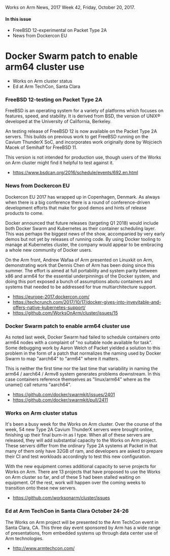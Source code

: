 Works on Arm News, 2017 Week 42, Friday, October 20, 2017.

#### In this issue

* FreeBSD 12-experimental on Packet Type 2A
* News from Dockercon EU
# Docker Swarm patch to enable arm64 cluster use
* Works on Arm cluster status
* Ed at Arm TechCon, Santa Clara

### FreeBSD 12-testing on Packet Type 2A

FreeBSD is an operating system for a variety of platforms which
focuses on features, speed, and stability. It is derived from BSD,
the version of UNIX® developed at the University of California,
Berkeley.

An testing release of FreeBSD 12 is now available on the Packet
Type 2A servers. This builds on previous work to get FreeBSD running
on the Cavium ThunderX SoC, and incorporates work originally done
by Wojciech Macek of Semihalf for FreeBSD 11.  

This version is not intended for production use, though users
of the Works on Arm cluster might find it helpful to test against
it. 

* https://www.bsdcan.org/2016/schedule/events/692.en.html

### News from Dockercon EU

Dockercon EU 2017 has wrapped up in Copenhagen, Denmark. As
always when there is a big conference there is a round of
conference-driven development efforts that make for good demos
and hints of release products to come.

Docker announced that future releases (targeting Q1 2018) would
include both Docker Swarm and Kubernetes as their container
scheduling layer. This was perhaps the biggest news of the show,
accompanied by very early demos but not yet by releases of running
code. By using Docker tooling to manage at Kubernetes cluster,
the company would appear to be embracing a whole new community
of Docker users.

On the Arm front, Andrew Wafaa of Arm presented on Linuxkit on Arm,
demonstrating work that Dennis Chen of Arm has been doing since
this summer. The effort is aimed at full portability and system
parity between x86 and arm64 for the essential underpinnings of
the Docker system, and doing this port exposed a bunch of assumptions
abotu containers and systems that needed to be addressed for 
true multiarchitecture support.

* https://europe-2017.dockercon.com/
* https://techcrunch.com/2017/10/17/docker-gives-into-invevitable-and-offers-native-kubernetes-support/
* https://github.com/WorksOnArm/cluster/issues/15

### Docker Swarm patch to enable arm64 cluster use

As noted last week, Docker Swarm had failed to schedule
containers onto arm64 nodes with a complaint of 
"no suitable node available for task". Some debugging
work by Aaron Welch of Packet yielded a solution to
this problem in the form of a patch that normalizes
the naming used by Docker Swarm to map "aarch64" to "arm64"
where it matters.

This is neither the first time nor the last time that
variability in naming the arm64 / aarch64 / Armv8 system
generates problems downstream. In this case containers
reference themselves as "linux/arm64" where as the uname()
call returns "aarch64".

* https://github.com/docker/swarmkit/issues/2401
* https://github.com/docker/swarmkit/pull/2411

### Works on Arm cluster status

It's been a busy week for the Works on Arm cluster. Over
the course of the week, 54 new Type 2A Cavium ThunderX 
servers were brought online, finishing up their final 
burn-in as I type. When all of these servers are released,
they will add substantial capacity to the Works on Arm
project. These servers differ from the ordinary Type 2A
systems at Packet in that many of them only have 32GB of
ram, and developers are asked to prepare their CI and
test workloads accordingly to test this new configuration.

With the new equipment comes additional capacity to serve
projects for Works on Arm. There are 13 projects that have
proposed to use the Works on Arm cluster so far, and of these
5 had been stalled waiting on equipment. Of the rest, work
will happen over the coming weeks to transition onto these
new servers.

* https://github.com/worksonarm/cluster/issues

### Ed at Arm TechCon in Santa Clara October 24-26

The Works on Arm project will be presented to the Arm TechCon
event in Santa Clara, CA. This three day event sponsored by
Arm has a wide range of presentations, from embedded systems
up through data center use of Arm technologies.

* http://www.armtechcon.com/
